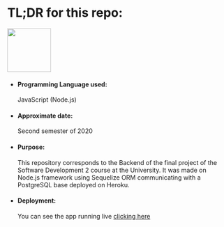 <h1>TL;DR for this repo:</h1>
<img src="https://upload.wikimedia.org/wikipedia/commons/d/d9/Node.js_logo.svg" height="100" width="100">
<ul>
  <li><h4>Programming Language used:</h4>JavaScript (Node.js)</li>
  <li><h4>Approximate date:</h4>Second semester of 2020</li>
  <li><h4>Purpose:</h4>This repository corresponds to the Backend of the final project of the Software Development 2 course at the University. It was made on Node.js framework using Sequelize ORM communicating with a PostgreSQL base deployed on Heroku.</li>
  <li><h4>Deployment:</h4>You can see the app running live <a href="http://burgertown-backend.herokuapp.com/" target="_blank" rel="noopener noreferrer">clicking here</a></li>
</ul>
